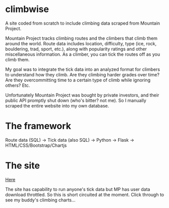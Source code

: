 # climbwise

A site coded from scratch to include climbing data scraped from Mountain Project. 

Mountain Project tracks climbing routes and the climbers that climb them around the world. Route data includes location, difficulty, type (ice, rock, bouldering, trad, sport, etc.), along with popularity ratings and other miscellaneous information. As a climber, you can tick the routes off as you climb them.

My goal was to integrate the tick data into an analyzed format for climbers to understand how they climb. Are they climbing harder grades over time? Are they overcommitting time to a certain type of climb while ignoring others? Etc.

Unfortunately Mountain Project was bought by private investors, and their public API promptly shut down (who's bitter? not me). So I manually scraped the entire website into my own database. 

# The framework

Route data (SQL) -> Tick data (also SQL) -> Python -> Flask -> HTML/CSS/Bootstrap/Chartjs

# The site

<a href="pcheng3.pythonanywhere.com">Here</a>

The site has capability to run anyone's tick data but MP has user data download throttled. So this is short circuited at the moment. Click through to see my buddy's climbing charts...
